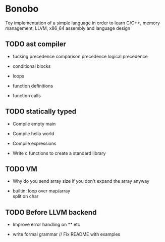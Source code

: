 # Bonobo

Toy implementation of a simple language in order to learn C/C++, memory management, LLVM, x86_64 assembly and language design


## TODO ast compiler

* fucking precedence 
    comparison precedence 
    logical precedence

* conditional blocks

* loops

* function definitions 

* function calls


## TODO statically typed

* Compile empty main 

* Compile hello world

* Compile expressions

* Write c functions to create a standard library


## TODO VM 

* Why do you send array size if you don't expand the array anyway

* builtin:
    loop over map/array    
    split on char

## TODO Before LLVM backend

* Improve error handling on ** etc

* write formal grammar // Fix README with examples


